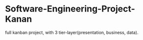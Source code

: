 # Software-Engineering-Project- Kanan
full kanban project, with 3 tier-layer(presentation, business, data).
